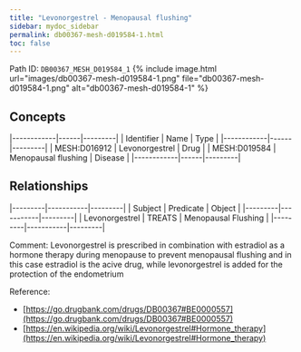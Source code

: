 ```yaml
---
title: "Levonorgestrel - Menopausal flushing"
sidebar: mydoc_sidebar
permalink: db00367-mesh-d019584-1.html
toc: false 
---
```



Path ID: `DB00367_MESH_D019584_1`
{% include image.html url="images/db00367-mesh-d019584-1.png" file="db00367-mesh-d019584-1.png" alt="db00367-mesh-d019584-1" %}

## Concepts

|------------|------|---------|
| Identifier | Name | Type    |
|------------|------|---------|
| MESH:D016912 | Levonorgestrel | Drug |
| MESH:D019584 | Menopausal flushing | Disease |
|------------|------|---------|

## Relationships

|---------|-----------|---------|
| Subject | Predicate | Object  |
|---------|-----------|---------|
| Levonorgestrel | TREATS | Menopausal Flushing |
|---------|-----------|---------|

Comment: Levonorgestrel is prescribed in combination with estradiol as a hormone therapy during menopause to prevent menopausal flushing and in this case estradiol is the acive drug, while levonorgestrel is added for the protection of the endometrium

Reference: 
  - [https://go.drugbank.com/drugs/DB00367#BE0000557](https://go.drugbank.com/drugs/DB00367#BE0000557)
  - [https://en.wikipedia.org/wiki/Levonorgestrel#Hormone_therapy](https://en.wikipedia.org/wiki/Levonorgestrel#Hormone_therapy)
